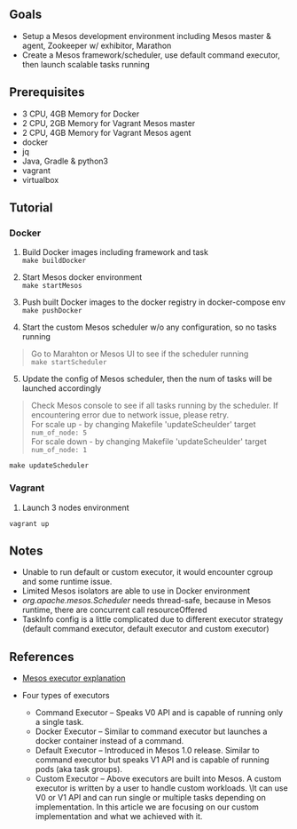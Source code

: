 ## Goals 
- Setup a Mesos development environment including Mesos master & agent, Zookeeper w/ exhibitor, Marathon      
- Create a Mesos framework/scheduler, use default command executor, then launch scalable tasks running      
      
## Prerequisites 
- 3 CPU, 4GB Memory for Docker
- 2 CPU, 2GB Memory for Vagrant Mesos master
- 2 CPU, 4GB Memory for Vagrant Mesos agent
- docker      
- jq      
- Java, Gradle & python3      
- vagrant
- virtualbox

## Tutorial 
### Docker
1. Build Docker images including framework and task      
``` make buildDocker ``` 

2. Start Mesos docker environment    
``` make startMesos ``` 

3. Push built Docker images to the docker registry in docker-compose env      
``` make pushDocker ``` 

4. Start the custom Mesos scheduler w/o any configuration, so no tasks running      
> Go to Marahton or Mesos UI to see if the scheduler running    
 ``` make startScheduler ``` 

5. Update the config of Mesos scheduler, then the num of tasks will be launched accordingly        
> Check Mesos console to see if all tasks running by the scheduler. If encountering error due to network issue, please retry.    
  For scale up - by changing Makefile 'updateScheulder' target    
  `num_of_node: 5`    
  For scale down - by changing Makefile 'updateScheulder' target    
`num_of_node: 1`   
  
``` make updateScheduler ```   

### Vagrant
1. Launch 3 nodes environment 

```
vagrant up
```

## Notes  
- Unable to run default or custom executor, it would encounter cgroup and some runtime issue.    
- Limited Mesos isolators are able to use in Docker environment    
- *org.apache.mesos.Scheduler* needs thread-safe, because in Mesos runtime, there are concurrent call resourceOffered    
- TaskInfo config is a little complicated due to different executor strategy (default command executor, default executor and custom executor)    
    
## References   
- [Mesos executor explanation](https://allegro.tech/2018/01/mesos_executor.html)    
    
- Four types of executors  
   - Command Executor – Speaks V0 API and is capable of running only a single task.    
   - Docker Executor – Similar to command executor but launches a docker container instead of a command.    
   - Default Executor – Introduced in Mesos 1.0 release. Similar to command executor but speaks V1 API and is capable of running pods (aka task groups).    
   - Custom Executor – Above executors are built into Mesos. A custom executor is written by a user to handle custom workloads. \It can use V0 or V1 API and can run single or multiple tasks depending on implementation. In this article we are focusing on our custom implementation and what we achieved with it.
   
